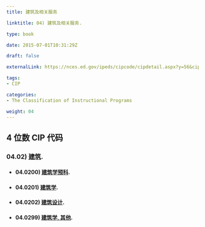 ```yaml
---
title: 建筑及相关服务

linktitle: 04) 建筑及相关服务.

type: book

date: 2015-07-01T10:31:29Z

draft: false

externalLink: https://nces.ed.gov/ipeds/cipcode/cipdetail.aspx?y=56&cipid=90266

tags:
- CIP

categories:
- The Classification of Instructional Programs

weight: 04
---
```


## 4 位数 CIP 代码

### 04.02) [建筑](https://nces.ed.gov/ipeds/cipcode/cipdetail.aspx?y=56&cipid=90267).

- #### 04.0200) [建筑学预科](https://nces.ed.gov/ipeds/cipcode/cipdetail.aspx?y=56&cipid=91756).

- #### 04.0201) [建筑学](https://nces.ed.gov/ipeds/cipcode/cipdetail.aspx?y=56&cipid=90268).

- #### 04.0202) [建筑设计](https://nces.ed.gov/ipeds/cipcode/cipdetail.aspx?y=56&cipid=91759).

- #### 04.0299) [建筑学, 其他](https://nces.ed.gov/ipeds/cipcode/cipdetail.aspx?y=56&cipid=92997).


<!-- ## 了解更多 -->

<!-- MINI HOUSE [Ouroboros arq](https://www.facebook.com/ouroborosarq/) -->
<!-- {{< youtube mALTsnF2XRU >}} -->